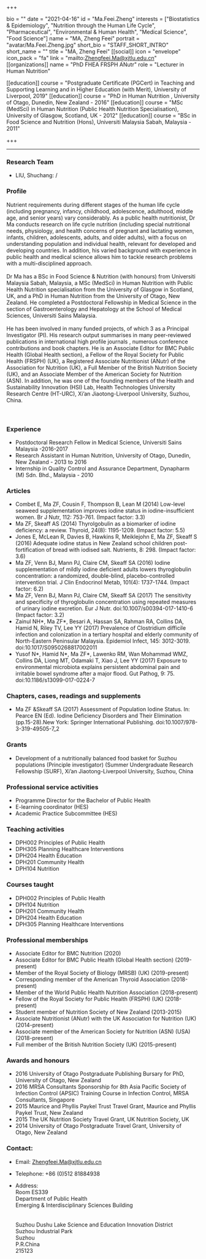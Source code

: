 +++

bio = ""
date = "2021-04-16"
id = "Ma.Feei.Zheng"
interests = ["Biostatistics & Epidemiology", "Nutrition through the Human Life Cycle", "Pharmaceutical", "Environmental & Human Health", "Medical Science", "Food Science"]
name = "MA, Zheng Feei"
portrait = "avatar/Ma.Feei.Zheng.jpg"
short_bio = "STAFF_SHORT_INTRO"
short_name = ""
title = "MA, Zheng Feei"
[[social]]
    icon = "envelope"
    icon_pack = "fa"
    link = "mailto:Zhengfeei.Ma@xjtlu.edu.cn"
[[organizations]]
    name = "PhD FHEA FRSPH ANutr"
    role = "Lecturer in Human Nutrition"

[[education]]
    course = "Postgraduate Certificate (PGCert) in Teaching and Supporting Learning and in Higher Education (with Merit), University of Liverpool, 2019"
[[education]]
    course = "PhD in Human Nutrition , University of Otago, Dunedin, New Zealand - 2016"
[[education]]
    course = "MSc (MedSci) in Human Nutrition (Public Health Nutrition Specialisation), University of Glasgow, Scotland, UK - 2012"
[[education]]
    course = "BSc in Food Science and Nutrition (Hons), Universiti Malaysia Sabah, Malaysia - 2011"

+++

<!--The following "------" (six -) means that this file will be synced with the XJTLU personal page. If you remove them, this page won't be synced.-->

------
### Research Team

- LIU, Shuchang: /


### Profile

Nutrient requirements during different stages of the human life cycle (including  pregnancy, infancy, childhood, adolescence, adulthood, middle age, and senior years) vary considerably. As a public health nutritionist, Dr Ma conducts research on life cycle nutrition (including special nutritional needs, physiology, and health concerns of pregnant and lactating women, infants, children, adolescents, adults, and older adults), with a focus on understanding population and individual health, relevant for developed and developing countries. In addition, his varied background with experience in public health and medical science allows him to tackle research problems with a multi-disciplined approach.<br><br>Dr Ma has a BSc in Food Science & Nutrition (with honours) from Universiti Malaysia Sabah, Malaysia, a MSc (MedSci) in Human Nutrition with Public Health Nutrition specialisation from the University of Glasgow in Scotland, UK, and a PhD in Human Nutrition from the University of Otago, New Zealand. He completed a Postdoctoral Fellowship in Medical Science in the section of Gastroenterology and Hepatology at the School of Medical Sciences, Universiti Sains Malaysia. <br><br>He has been involved in many funded projects, of which 3 as a Principal Investigator (PI). His research output summarises in many peer-reviewed publications in international high profile journals , numerous conference contributions and book chapters. He is an Associate Editor for BMC Public Health (Global Health section), a Fellow of the Royal Society for Public Health (FRSPH) (UK), a Registered Associate Nutritionist (ANutr) of the Association for Nutrition (UK), a Full Member of the British Nutrition Society (UK), and an Associate Member of the American Society for Nutrition (ASN). In addition, he was one of the founding members of the Health and Sustainability Innovation (HSI) Lab, Health Technologies University Research Centre (HT-URC), Xi’an Jiaotong-Liverpool University, Suzhou, China. <br><br><br>

###  Experience

<ul> <li> Postdoctoral Research Fellow in Medical Science, Universiti Sains Malaysia -2016-2017 </li><li> Research Assistant in Human Nutrition, University of Otago, Dunedin, New Zealand - 2013 to 2016 </li><li> Internship in Quality Control and Assurance Department, Dynapharm (M) Sdn. Bhd., Malaysia - 2010 </li> </ul>

###  Articles

<ul> <li> Combet E, Ma ZF, Cousin F, Thompson B, Lean M (2014) Low-level seaweed supplementation improves iodine status in iodine-insufficient women. Br J Nutr, 112: 753-761. (Impact factor: 3.3) </li><li> Ma ZF, Skeaff AS (2014) Thyrolgobulin as a biomarker of iodine deficiency: a review. Thyroid, 24(8): 1195-1209. (Impact factor: 5.5) </li><li> Jones E, McLean R, Davies B, Hawkins R, Meiklejohn E, Ma ZF, Skeaff S (2016) Adequate iodine status in New Zealand school children post-fortification of bread with iodised salt. Nutrients, 8: 298. (Impact factor: 3.6) </li><li> Ma ZF, Venn BJ, Mann PJ, Claire CM, Skeaff SA (2016) Iodine supplementation of mildly iodine deficient adults lowers thyroglobulin concentration: a randomized, double-blind, placebo-controlled intervention trial. J Clin Endocrinol Metab, 101(4): 1737-1744. (Impact factor: 6.2) </li><li> Ma ZF, Venn BJ, Mann PJ, Claire CM, Skeaff SA (2017) The sensitivity and specificity of thyroglobulin concentration using repeated measures of urinary iodine excretion. Eur J Nutr. doi:10.1007/s00394-017-1410-6 (Impact factor: 3.2) </li><li> Zainul NH*, Ma ZF*, Besari A, Hassan SA, Rahman RA, Collins DA, Hamid N, Riley TV, Lee YY (2017) Prevalence of Clostridium difficile infection and colonization in a tertiary hospital and elderly community of North-Eastern Peninsular Malaysia. Epidemiol Infect, 145: 3012-3019. doi:10.1017/S0950268817002011 </li><li> Yusof N*, Hamid N*, Ma ZF*, Lawenko RM, Wan Mohammad WMZ, Collins DA, Liong MT, Odamaki T, Xiao J, Lee YY (2017) Exposure to environmental microbiota explains persistent abdominal pain and irritable bowel syndrome after a major flood. Gut Pathog, 9: 75. doi:10.1186/s13099-017-0224-7 </li> </ul>

###  Chapters, cases, readings and supplements

<ul> <li> Ma ZF &Skeaff SA (2017) Assessment of Population Iodine Status. In: Pearce EN (Ed). Iodine Deficiency Disorders and Their Elimination (pp.15-28).New York: Springer International Publishing. doi:10.1007/978-3-319-49505-7_2 </li> </ul>

###  Grants

<ul> <li> Development of a nutritionally balanced food basket for Suzhou populations (Principle investigator) (Summer Undergraduate Research Fellowship (SURF), Xi’an Jiaotong-Liverpool University, Suzhou, China </li> </ul>

###  Professional service activities

<ul> <li> Programme Director for the Bachelor of Public Health </li><li> E-learning coordinator (HES)  </li><li> Academic Practice Subcommittee (HES) </li> </ul>

###  Teaching activities

<ul> <li> DPH002 Principles of Public Health </li><li> DPH305 Planning Healthcare Interventions </li><li> DPH204 Health Education </li><li> DPH201 Community Health </li><li> DPH104 Nutrition </li> </ul>

###  Courses taught

<ul> <li> DPH002 Principles of Public Health </li><li> DPH104 Nutrition  </li><li> DPH201 Community Health  </li><li> DPH204 Health Education </li><li> DPH305 Planning Healthcare Interventions </li> </ul>

###  Professional memberships

<ul> <li> Associate Editor for BMC Nutrition (2020) </li><li>  Associate Editor for BMC Public Health (Global Health section) (2019-present) </li><li> Member of the Royal Society of Biology (MRSB) (UK) (2019-present) </li><li> Corresponding member of the American Thyroid Association (2018-present) </li><li> Member of the World Public Health Nutrition Association (2018-present) </li><li> Fellow of the Royal Society for Public Health (FRSPH) (UK) (2018-present) </li><li> Student member of Nutrition Society of New Zealand (2013-2015) </li><li> Associate Nutritionist (ANutr) with the UK Association for Nutrition (UK) (2014-present) </li><li> Associate member of the American Society for Nutrition (ASN) (USA) (2018-present) </li><li> Full member of the British Nutrition Society (UK) (2015-present) </li> </ul>

###  Awards and honours

<ul> <li> 2016 University of Otago Postgraduate Publishing Bursary for PhD, University of Otago, New Zealand </li><li> 2016 MRSA Consultants Sponsorship for 8th Asia Pacific Society of Infection Control (APSIC) Training Course in Infection Control, MRSA Consultants, Singapore </li><li> 2015 Maurice and Phyllis Paykel Trust Travel Grant, Maurice and Phyllis Paykel Trust, New Zealand </li><li> 2015 The UK Nutrition Society Travel Grant, UK Nutrition Society, UK </li><li> 2014 University of Otago Postgraduate Travel Grant, University of Otago, New Zealand </li> </ul>


### Contact:

 - Email: Zhengfeei.Ma@xjtlu.edu.cn

 - Telephone: +86 (0)512 81884938

 - Address: <br>Room ES339 <br> Department of Public Health<br> Emerging &amp; Interdisciplinary Sciences Building <br><br><br> Suzhou Dushu Lake Science and Education Innovation District <br> Suzhou Industrial Park <br> Suzhou <br> P.R.China<br> 215123<br><br>
